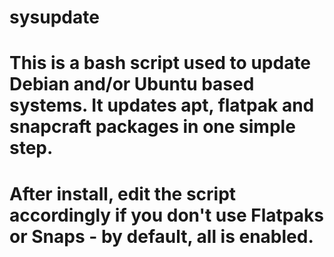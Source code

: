 # sysupdate
# This is a bash script used to update Debian and/or Ubuntu based systems. It updates apt, flatpak and snapcraft packages in one simple step.
#
# After install, edit the script accordingly if you don't use Flatpaks or Snaps - by default, all is enabled.
